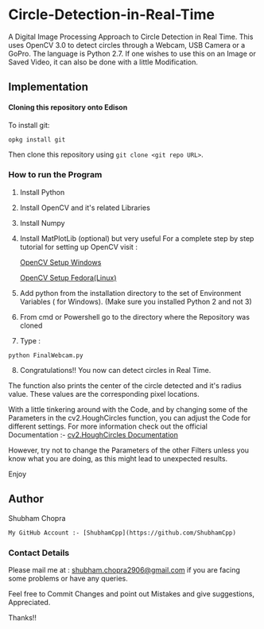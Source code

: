 # Circle-Detection-in-Real-Time

A Digital Image Processing Approach to Circle Detection in Real Time.
This uses OpenCV 3.0 to detect circles through a Webcam, USB Camera or a GoPro. The language is Python 2.7.
If one wishes to use this on an Image or Saved Video, it can also be done with a little Modification.

## Implementation

#### Cloning this repository onto Edison

To install git:

    opkg install git

Then clone this repository using `git clone <git repo URL>`.

### How to run the Program

1. Install Python
2. Install OpenCV and it's related Libraries
3. Install Numpy
4. Install MatPlotLib (optional) but very useful
     For a complete step by step tutorial for setting up OpenCV visit :

     [OpenCV Setup Windows](http://docs.opencv.org/3.0-beta/doc/py_tutorials/py_setup/py_setup_in_windows/py_setup_in_windows.html#install-opencv-python-in-windows)

     [OpenCV Setup Fedora(Linux)](http://docs.opencv.org/3.0-beta/doc/py_tutorials/py_setup/py_setup_in_fedora/py_setup_in_fedora.html#install-opencv-python-in-fedora)

5. Add python from the installation directory to the set of Environment Variables ( for Windows). (Make sure you installed Python 2 and not 3)
6. From cmd or Powershell go to the directory where the Repository was cloned
7. Type :

` python FinalWebcam.py `

8. Congratulations!! You now can detect circles in Real Time.

The function also prints the center of the circle detected and it's radius value. These values are the corresponding pixel locations.

With a little tinkering around with the Code, and by changing some of the Parameters in the cv2.HoughCircles function, you can adjust the Code for different settings.
For more information check out the official Documentation :- [cv2.HoughCircles Documentation](http://docs.opencv.org/2.4/modules/imgproc/doc/feature_detection.html)
 
However, try not to change the Parameters of the other Filters unless you know what you are doing, as this might lead to unexpected results.

Enjoy

## Author

Shubham Chopra

    My GitHub Account :- [ShubhamCpp](https://github.com/ShubhamCpp)
    
### Contact Details

Please mail me at : shubham.chopra2906@gmail.com if you are facing some problems or have any queries.

Feel free to Commit Changes and point out Mistakes and give suggestions, Appreciated.

Thanks!!
  
